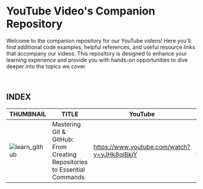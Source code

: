 # YouTube Video's Companion Repository

Welcome to the companion repository for our YouTube videos! Here you'll find additional code examples, helpful references, and useful resource links that accompany our videos. This repository is designed to enhance your learning experience and provide you with hands-on opportunities to dive deeper into the topics we cover.

<br>

## INDEX

| THUMBNAIL | TITLE | YouTube | Github |
|---|---|---|---|
| ![learn_github](https://github.com/s41r4j/youtube/assets/65067289/4b636957-e179-44c4-8727-208ed165cf38) | Mastering Git & GitHub: From Creating Repositories to Essential Commands | https://www.youtube.com/watch?v=yJHk8qiBkjY | https://github.com/s41r4j/youtube/learn_github |

